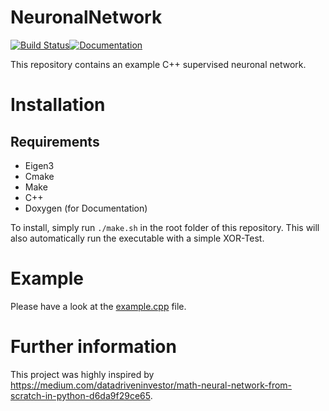 # NeuronalNetwork
[![Build Status](https://travis-ci.com/maede97/NeuronalNetwork.svg?branch=master)](https://travis-ci.com/maede97/NeuronalNetwork)[![Documentation](https://codedocs.xyz/maede97/SudokuSolver.svg)](https://maede97.github.io/NeuronalNetwork)

This repository contains an example C++ supervised neuronal network.

# Installation
## Requirements
* Eigen3
* Cmake
* Make
* C++
* Doxygen (for Documentation)

To install, simply run `./make.sh` in the root folder of this repository. This will also automatically run the executable with a simple XOR-Test.

# Example
Please have a look at the [example.cpp](https://github.com/maede97/NeuronalNetwork/blob/master/example.cpp) file.

# Further information
This project was highly inspired by https://medium.com/datadriveninvestor/math-neural-network-from-scratch-in-python-d6da9f29ce65.